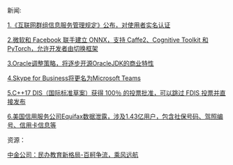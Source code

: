 新闻:

[1.《互联网群组信息服务管理规定》公布，对使用者实名认证](http://tech.sina.com.cn/i/2017-09-07/doc-ifykusey4627956.shtml)

[2.微软和 Facebook 联手建立 ONNX，支持 Caffe2、Cognitive Toolkit 和 PyTorch，允许开发者由切换框架](http://tech.sina.com.cn/it/2017-09-08/doc-ifykusey5042485.shtml)

[3.Oracle调整策略，将逐步开源OracleJDK的商业特性](https://news.cnblogs.com/n/577857/)

[4.Skype for Business将更名为Microsoft Teams](http://news.cnblogs.com/n/577861/)

[5.C++17 DIS（国际标准草案）获得 100％ 的投票批准，可以跳过 FDIS 投票并直接发布](https://news.cnblogs.com/n/577859/)

[6.美国信用服务公司Equifax数据泄露，涉及1.43亿用户，包含社保号码、驾照编号、信用卡信息等](http://tech.qq.com/a/20170908/020999.htm)

资源：

[中金公司：民办教育新格局-百舸争流，乘风远航](http://www.199it.com/archives/630998.html)
